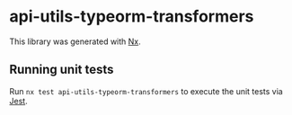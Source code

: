 # api-utils-typeorm-transformers

This library was generated with [Nx](https://nx.dev).

## Running unit tests

Run `nx test api-utils-typeorm-transformers` to execute the unit tests via [Jest](https://jestjs.io).
